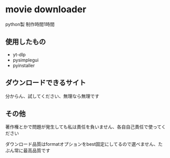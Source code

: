 # movie downloader
python製 制作時間1時間

## 使用したもの
- yt-dlp
- pysimplegui
- pyinstaller

## ダウンロードできるサイト
分からん、試してください、無理なら無理です

## その他
著作権とかで問題が発生しても私は責任を負いません、各自自己責任で使ってください

ダウンロード品質はformatオプションをbest固定にしてるので選べません、たぶん常に最高品質です